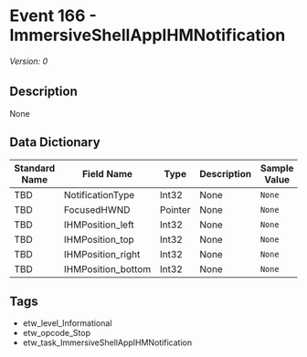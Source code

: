 # Event 166 - ImmersiveShellAppIHMNotification
###### Version: 0

## Description
None

## Data Dictionary
|Standard Name|Field Name|Type|Description|Sample Value|
|---|---|---|---|---|
|TBD|NotificationType|Int32|None|`None`|
|TBD|FocusedHWND|Pointer|None|`None`|
|TBD|IHMPosition_left|Int32|None|`None`|
|TBD|IHMPosition_top|Int32|None|`None`|
|TBD|IHMPosition_right|Int32|None|`None`|
|TBD|IHMPosition_bottom|Int32|None|`None`|

## Tags
* etw_level_Informational
* etw_opcode_Stop
* etw_task_ImmersiveShellAppIHMNotification